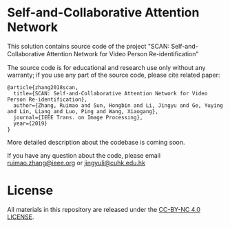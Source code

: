 # Self-and-Collaborative Attention Network

This solution contains source code of the project "SCAN: Self-and-Collaborative Attention Network for Video Person Re-identiﬁcation" 

The source code is for educational and research use only without any warranty; if you use any part of the source code, please cite related paper:


``` 
@article{zhang2018scan,
  title={SCAN: Self-and-Collaborative Attention Network for Video Person Re-identification},
  author={Zhang, Ruimao and Sun, Hongbin and Li, Jingyu and Ge, Yuying and Lin, Liang and Luo, Ping and Wang, Xiaogang},
  journal={IEEE Trans. on Image Processing},
  year={2019}
}
```

More detailed description about the codebase is coming soon.


If you have any question about the code, please email ruimao.zhang@ieee.org or jingyuli@cuhk.edu.hk


# License

All materials in this repository are released under the [CC-BY-NC 4.0 LICENSE](https://creativecommons.org/licenses/by-nc/4.0/).


